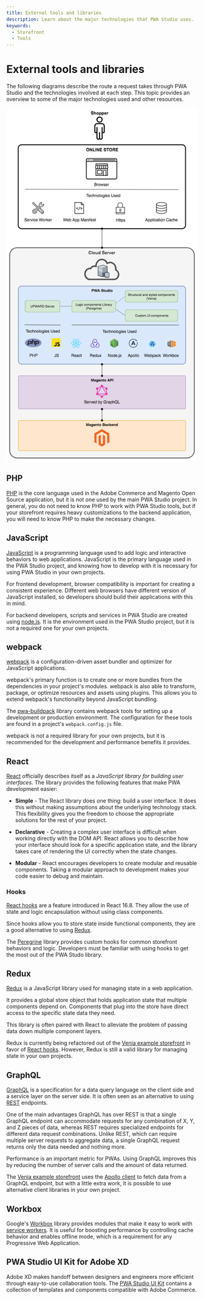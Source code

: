 ```yaml
---
title: External tools and libraries
description: Learn about the major technologies that PWA Studio uses.
keywords:
  - Storefront
  - Tools
---
```


# External tools and libraries

The following diagrams describe the route a request takes through PWA Studio and the technologies involved at each step.
This topic provides an overview to some of the major technologies used and other resources.

![tools and technology overview](images/pwa-tools-technology-overview.png)

## PHP

[PHP][] is the core language used in the Adobe Commerce and Magento Open Source application, but it is not one used by the main PWA Studio project.
In general, you do not need to know PHP to work with PWA Studio tools, but if your storefront requires heavy customizations to the backend application, you will need to know PHP to make the necessary changes.

## JavaScript

[JavaScript][] is a programming language used to add logic and interactive behaviors to web applications.
JavaScript is the primary language used in the PWA Studio project, and knowing how to develop with it is necessary for using PWA Studio in your own projects.

For frontend development, browser compatibility is important for creating a consistent experience.
Different web browsers have different version of JavaScript installed, so developers should build their applications with this in mind.

For backend developers, scripts and services in PWA Studio are created using [node.js][].
It is the environment used in the PWA Studio project, but it is not a required one for your own projects.

## webpack

[webpack][] is a configuration-driven asset bundler and optimizer for JavaScript applications.

webpack's primary function is to create one or more bundles from the dependencies in your project's modules.
webpack is also able to transform, package, or optimize resources and assets using plugins.
This allows you to extend webpack's functionality beyond JavaScript bundling.

The [pwa-buildpack][] library contains webpack tools for setting up a development or production environment.
The configuration for these tools are found in a project's `webpack.config.js` file.

webpack is not a required library for your own projects, but it is recommended for the development and performance benefits it provides.

## React

[React][] officially describes itself as a _JavaScript library for building user interfaces_.
The library provides the following features that make PWA development easier:

- **Simple** - The React library does one thing: build a user interface.
  It does this without making assumptions about the underlying technology stack.
  This flexibility gives you the freedom to choose the appropriate solutions for the rest of your project.

- **Declarative** - Creating a complex user interface is difficult when working directly with the DOM API.
  React allows you to describe how your interface should look for a specific application state, and
  the library takes care of rendering the UI correctly when the state changes.

- **Modular** - React encourages developers to create modular and reusable components.
  Taking a modular approach to development makes your code easier to debug and maintain.

### Hooks

[React hooks][] are a feature introduced in React 16.8.
They allow the use of state and logic encapsulation without using class components.

Since hooks allow you to store state inside functional components, they are a good alternative to using [Redux](#redux).

The [Peregrine][] library provides custom hooks for common storefront behaviors and logic.
Developers must be familiar with using hooks to get the most out of the PWA Studo library.

## Redux

[Redux][] is a JavaScript library used for managing state in a web application.

It provides a global store object that holds application state that multiple components depend on.
Components that plug into the store have direct access to the specific state data they need.

This library is often paired with React to alleviate the problem of passing data down multiple component layers.

<InlineAlert variant="info" slots="text"/>

Redux is currently being refactored out of the [Venia example storefront][] in favor of [React hooks](#hooks).
However, Redux is still a valid library for managing state in your own projects.

## GraphQL

[GraphQL][] is a specification for a data query language on the client side and a service layer on the server side.
It is often seen as an alternative to using [REST][] endpoints.

One of the main advantages GraphQL has over REST is that a single GraphQL endpoint can accommodate requests for any combination of X, Y, and Z pieces of data,
whereas REST requires specialized endpoints for different data request combinations.
Unlike REST, which can require multiple server requests to aggregate data, a single GraphQL request returns only the data needed and nothing more.

Performance is an important metric for PWAs.
Using GraphQL improves this by reducing the number of server calls and the amount of data returned.

The [Venia example storefront][] uses the [Apollo client][] to fetch data from a GraphQL endpoint, but with a little extra work, it is possible to use alternative client libraries in your own project.

## Workbox

Google's [Workbox][] library provides modules that make it easy to work with [service workers][].
It is useful for boosting performance by controlling cache behavior and enables offline mode, which is a requirement for any Progressive Web Application.

## PWA Studio UI Kit for Adobe XD

Adobe XD makes handoff between designers and engineers more efficient through easy-to-use collaboration tools. The [PWA Studio UI Kit](https://www.adobe.io/commerce-xd-kits/) contains a collection of templates and components compatible with Adobe Commerce.  

[service workers]: https://developers.google.com/web/fundamentals/primers/service-workers/
[php]: https://php.net/
[javascript]: https://developer.mozilla.org/en-US/docs/Learn/JavaScript
[webpack]: https://webpack.js.org/
[react]: https://reactjs.org/
[redux]: https://redux.js.org/
[graphql]: https://graphql.org/
[workbox]: https://developers.google.com/web/tools/workbox/
[rest]: https://en.wikipedia.org/wiki/REST
[apollo client]: https://www.apollographql.com/docs/react/why-apollo/
[venia example storefront]: /guides/packages/venia/storefront/
[peregrine]: /guides/packages/peregrine
[react hooks]: https://reactjs.org/docs/hooks-intro.html
[node.js]: https://nodejs.org/en/about/
[pwa-buildpack]: /guides/packages/buildpack/
